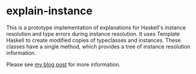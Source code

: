 # explain-instance

This is a prototype implementation of explanations for Haskell's
instance resolution and type errors during instance resolution. It
uses Template Haskell to create modified copies of typeclasses and
instances.  These classes have a single method, which provides a tree
of instance resolution information.

Please see [my blog post][] for more information.

[my blog post]: https://mgsloan.com/posts/inspecting-haskell-instance-resolution
